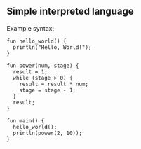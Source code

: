## Simple interpreted language

Example syntax:
```
fun hello_world() {
  println("Hello, World!");
}

fun power(num, stage) {
  result = 1;
  while (stage > 0) {
    result = result * num;
    stage = stage - 1;
  }
  result;
}

fun main() {
  hello_world();
  println(power(2, 10));
}
```
